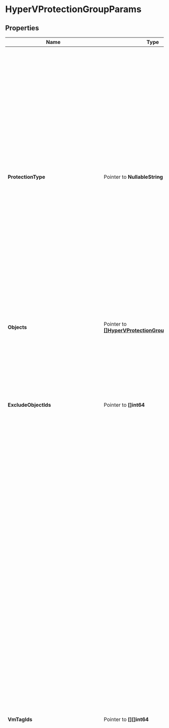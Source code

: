 # HyperVProtectionGroupParams

## Properties

Name | Type | Description | Notes
------------ | ------------- | ------------- | -------------
**ProtectionType** | Pointer to **NullableString** | Specifies the Protection Group type. If not specified, then backup method is auto determined. Specifying RCT will forcibly use RCT backup for all VMs in this Protection Group. Available only for VMs with hardware version 8.0 and above, but is more efficient. Specifying VSS will forcibly use VSS backup for all VMs in this Protection Group. Available for VMs with hardware version 5.0 and above, but is slower than RCT backup. | [optional] 
**Objects** | Pointer to [**[]HyperVProtectionGroupObjectParams**](HyperVProtectionGroupObjectParams.md) | Specifies the objects to be included in the Protection Group. | [optional] 
**ExcludeObjectIds** | Pointer to **[]int64** | Specifies the list of IDs of the objects to not be protected by this Protection Group. This can be used to ignore specific objects under a parent object which has been included for protection. | [optional] 
**VmTagIds** | Pointer to **[][]int64** | Array of Array of VM Tag Ids that Specify VMs to Protect. Optionally specify a list of VMs to protect by listing Protection Source ids of VM Tags in this two dimensional array. Using this two dimensional array of Tag ids, the Cluster generates a list of VMs to protect which are derived from intersections of the inner arrays and union of the outer array, as shown by the following example. To protect only &#39;Eng&#39; VMs in the East and all the VMs in the West, specify the following tag id array: [ [1101, 2221], [3031] ], where 1101 is the &#39;Eng&#39; VM Tag id, 2221 is the &#39;East&#39; VM Tag id and 3031 is the &#39;West&#39; VM Tag id. The inner array [1101, 2221] produces a list of VMs that are both tagged with &#39;Eng&#39; and &#39;East&#39; (an intersection). The outer array combines the list from the inner array with list of VMs tagged with &#39;West&#39; (a union). The list of resulting VMs are protected by this Protection Group. | [optional] 
**ExcludeVmTagIds** | Pointer to **[][]int64** | Array of Arrays of VM Tag Ids that Specify VMs to Exclude. Optionally specify a list of VMs to exclude from protecting by listing Protection Source ids of VM Tags in this two dimensional array. Using this two dimensional array of Tag ids, the Cluster generates a list of VMs to exclude from protecting, which are derived from intersections of the inner arrays and union of the outer array, as shown by the following example. For example a Datacenter is selected to be protected but you want to exclude all the &#39;Former Employees&#39; VMs in the East and West but keep all the VMs for &#39;Former Employees&#39; in the South which are also stored in this Datacenter, by specifying the following tag id array: [ [1000, 2221], [1000, 3031] ], where 1000 is the &#39;Former Employee&#39; VM Tag id, 2221 is the &#39;East&#39; VM Tag id and 3031 is the &#39;West&#39; VM Tag id. The first inner array [1000, 2221] produces a list of VMs that are both tagged with &#39;Former Employees&#39; and &#39;East&#39; (an intersection). The second inner array [1000, 3031] produces a list of VMs that are both tagged with &#39;Former Employees&#39; and &#39;West&#39; (an intersection). The outer array combines the list of VMs from the two inner arrays. The list of resulting VMs are excluded from being protected this Job. | [optional] 
**CloudMigration** | Pointer to **NullableBool** | Specifies whether or not to move the workload to the cloud. | [optional] 
**SourceId** | Pointer to **NullableInt64** | Specifies the id of the parent of the objects. | [optional] [readonly] 
**SourceName** | Pointer to **NullableString** | Specifies the name of the parent of the objects. | [optional] [readonly] 
**AppConsistentSnapshot** | Pointer to **NullableBool** | Specifies whether or not to quiesce apps and the file system in order to take app consistent snapshots. If not specified or false then snapshots will not be app consistent. | [optional] 
**FallbackToCrashConsistentSnapshot** | Pointer to **NullableBool** | Specifies whether or not to fallback to a crash consistent snapshot in the event that an app consistent snapshot fails. | [optional] 
**IndexingPolicy** | Pointer to [**IndexingPolicy**](IndexingPolicy.md) |  | [optional] 

## Methods

### NewHyperVProtectionGroupParams

`func NewHyperVProtectionGroupParams() *HyperVProtectionGroupParams`

NewHyperVProtectionGroupParams instantiates a new HyperVProtectionGroupParams object
This constructor will assign default values to properties that have it defined,
and makes sure properties required by API are set, but the set of arguments
will change when the set of required properties is changed

### NewHyperVProtectionGroupParamsWithDefaults

`func NewHyperVProtectionGroupParamsWithDefaults() *HyperVProtectionGroupParams`

NewHyperVProtectionGroupParamsWithDefaults instantiates a new HyperVProtectionGroupParams object
This constructor will only assign default values to properties that have it defined,
but it doesn't guarantee that properties required by API are set

### GetProtectionType

`func (o *HyperVProtectionGroupParams) GetProtectionType() string`

GetProtectionType returns the ProtectionType field if non-nil, zero value otherwise.

### GetProtectionTypeOk

`func (o *HyperVProtectionGroupParams) GetProtectionTypeOk() (*string, bool)`

GetProtectionTypeOk returns a tuple with the ProtectionType field if it's non-nil, zero value otherwise
and a boolean to check if the value has been set.

### SetProtectionType

`func (o *HyperVProtectionGroupParams) SetProtectionType(v string)`

SetProtectionType sets ProtectionType field to given value.

### HasProtectionType

`func (o *HyperVProtectionGroupParams) HasProtectionType() bool`

HasProtectionType returns a boolean if a field has been set.

### SetProtectionTypeNil

`func (o *HyperVProtectionGroupParams) SetProtectionTypeNil(b bool)`

 SetProtectionTypeNil sets the value for ProtectionType to be an explicit nil

### UnsetProtectionType
`func (o *HyperVProtectionGroupParams) UnsetProtectionType()`

UnsetProtectionType ensures that no value is present for ProtectionType, not even an explicit nil
### GetObjects

`func (o *HyperVProtectionGroupParams) GetObjects() []HyperVProtectionGroupObjectParams`

GetObjects returns the Objects field if non-nil, zero value otherwise.

### GetObjectsOk

`func (o *HyperVProtectionGroupParams) GetObjectsOk() (*[]HyperVProtectionGroupObjectParams, bool)`

GetObjectsOk returns a tuple with the Objects field if it's non-nil, zero value otherwise
and a boolean to check if the value has been set.

### SetObjects

`func (o *HyperVProtectionGroupParams) SetObjects(v []HyperVProtectionGroupObjectParams)`

SetObjects sets Objects field to given value.

### HasObjects

`func (o *HyperVProtectionGroupParams) HasObjects() bool`

HasObjects returns a boolean if a field has been set.

### GetExcludeObjectIds

`func (o *HyperVProtectionGroupParams) GetExcludeObjectIds() []int64`

GetExcludeObjectIds returns the ExcludeObjectIds field if non-nil, zero value otherwise.

### GetExcludeObjectIdsOk

`func (o *HyperVProtectionGroupParams) GetExcludeObjectIdsOk() (*[]int64, bool)`

GetExcludeObjectIdsOk returns a tuple with the ExcludeObjectIds field if it's non-nil, zero value otherwise
and a boolean to check if the value has been set.

### SetExcludeObjectIds

`func (o *HyperVProtectionGroupParams) SetExcludeObjectIds(v []int64)`

SetExcludeObjectIds sets ExcludeObjectIds field to given value.

### HasExcludeObjectIds

`func (o *HyperVProtectionGroupParams) HasExcludeObjectIds() bool`

HasExcludeObjectIds returns a boolean if a field has been set.

### GetVmTagIds

`func (o *HyperVProtectionGroupParams) GetVmTagIds() [][]int64`

GetVmTagIds returns the VmTagIds field if non-nil, zero value otherwise.

### GetVmTagIdsOk

`func (o *HyperVProtectionGroupParams) GetVmTagIdsOk() (*[][]int64, bool)`

GetVmTagIdsOk returns a tuple with the VmTagIds field if it's non-nil, zero value otherwise
and a boolean to check if the value has been set.

### SetVmTagIds

`func (o *HyperVProtectionGroupParams) SetVmTagIds(v [][]int64)`

SetVmTagIds sets VmTagIds field to given value.

### HasVmTagIds

`func (o *HyperVProtectionGroupParams) HasVmTagIds() bool`

HasVmTagIds returns a boolean if a field has been set.

### SetVmTagIdsNil

`func (o *HyperVProtectionGroupParams) SetVmTagIdsNil(b bool)`

 SetVmTagIdsNil sets the value for VmTagIds to be an explicit nil

### UnsetVmTagIds
`func (o *HyperVProtectionGroupParams) UnsetVmTagIds()`

UnsetVmTagIds ensures that no value is present for VmTagIds, not even an explicit nil
### GetExcludeVmTagIds

`func (o *HyperVProtectionGroupParams) GetExcludeVmTagIds() [][]int64`

GetExcludeVmTagIds returns the ExcludeVmTagIds field if non-nil, zero value otherwise.

### GetExcludeVmTagIdsOk

`func (o *HyperVProtectionGroupParams) GetExcludeVmTagIdsOk() (*[][]int64, bool)`

GetExcludeVmTagIdsOk returns a tuple with the ExcludeVmTagIds field if it's non-nil, zero value otherwise
and a boolean to check if the value has been set.

### SetExcludeVmTagIds

`func (o *HyperVProtectionGroupParams) SetExcludeVmTagIds(v [][]int64)`

SetExcludeVmTagIds sets ExcludeVmTagIds field to given value.

### HasExcludeVmTagIds

`func (o *HyperVProtectionGroupParams) HasExcludeVmTagIds() bool`

HasExcludeVmTagIds returns a boolean if a field has been set.

### SetExcludeVmTagIdsNil

`func (o *HyperVProtectionGroupParams) SetExcludeVmTagIdsNil(b bool)`

 SetExcludeVmTagIdsNil sets the value for ExcludeVmTagIds to be an explicit nil

### UnsetExcludeVmTagIds
`func (o *HyperVProtectionGroupParams) UnsetExcludeVmTagIds()`

UnsetExcludeVmTagIds ensures that no value is present for ExcludeVmTagIds, not even an explicit nil
### GetCloudMigration

`func (o *HyperVProtectionGroupParams) GetCloudMigration() bool`

GetCloudMigration returns the CloudMigration field if non-nil, zero value otherwise.

### GetCloudMigrationOk

`func (o *HyperVProtectionGroupParams) GetCloudMigrationOk() (*bool, bool)`

GetCloudMigrationOk returns a tuple with the CloudMigration field if it's non-nil, zero value otherwise
and a boolean to check if the value has been set.

### SetCloudMigration

`func (o *HyperVProtectionGroupParams) SetCloudMigration(v bool)`

SetCloudMigration sets CloudMigration field to given value.

### HasCloudMigration

`func (o *HyperVProtectionGroupParams) HasCloudMigration() bool`

HasCloudMigration returns a boolean if a field has been set.

### SetCloudMigrationNil

`func (o *HyperVProtectionGroupParams) SetCloudMigrationNil(b bool)`

 SetCloudMigrationNil sets the value for CloudMigration to be an explicit nil

### UnsetCloudMigration
`func (o *HyperVProtectionGroupParams) UnsetCloudMigration()`

UnsetCloudMigration ensures that no value is present for CloudMigration, not even an explicit nil
### GetSourceId

`func (o *HyperVProtectionGroupParams) GetSourceId() int64`

GetSourceId returns the SourceId field if non-nil, zero value otherwise.

### GetSourceIdOk

`func (o *HyperVProtectionGroupParams) GetSourceIdOk() (*int64, bool)`

GetSourceIdOk returns a tuple with the SourceId field if it's non-nil, zero value otherwise
and a boolean to check if the value has been set.

### SetSourceId

`func (o *HyperVProtectionGroupParams) SetSourceId(v int64)`

SetSourceId sets SourceId field to given value.

### HasSourceId

`func (o *HyperVProtectionGroupParams) HasSourceId() bool`

HasSourceId returns a boolean if a field has been set.

### SetSourceIdNil

`func (o *HyperVProtectionGroupParams) SetSourceIdNil(b bool)`

 SetSourceIdNil sets the value for SourceId to be an explicit nil

### UnsetSourceId
`func (o *HyperVProtectionGroupParams) UnsetSourceId()`

UnsetSourceId ensures that no value is present for SourceId, not even an explicit nil
### GetSourceName

`func (o *HyperVProtectionGroupParams) GetSourceName() string`

GetSourceName returns the SourceName field if non-nil, zero value otherwise.

### GetSourceNameOk

`func (o *HyperVProtectionGroupParams) GetSourceNameOk() (*string, bool)`

GetSourceNameOk returns a tuple with the SourceName field if it's non-nil, zero value otherwise
and a boolean to check if the value has been set.

### SetSourceName

`func (o *HyperVProtectionGroupParams) SetSourceName(v string)`

SetSourceName sets SourceName field to given value.

### HasSourceName

`func (o *HyperVProtectionGroupParams) HasSourceName() bool`

HasSourceName returns a boolean if a field has been set.

### SetSourceNameNil

`func (o *HyperVProtectionGroupParams) SetSourceNameNil(b bool)`

 SetSourceNameNil sets the value for SourceName to be an explicit nil

### UnsetSourceName
`func (o *HyperVProtectionGroupParams) UnsetSourceName()`

UnsetSourceName ensures that no value is present for SourceName, not even an explicit nil
### GetAppConsistentSnapshot

`func (o *HyperVProtectionGroupParams) GetAppConsistentSnapshot() bool`

GetAppConsistentSnapshot returns the AppConsistentSnapshot field if non-nil, zero value otherwise.

### GetAppConsistentSnapshotOk

`func (o *HyperVProtectionGroupParams) GetAppConsistentSnapshotOk() (*bool, bool)`

GetAppConsistentSnapshotOk returns a tuple with the AppConsistentSnapshot field if it's non-nil, zero value otherwise
and a boolean to check if the value has been set.

### SetAppConsistentSnapshot

`func (o *HyperVProtectionGroupParams) SetAppConsistentSnapshot(v bool)`

SetAppConsistentSnapshot sets AppConsistentSnapshot field to given value.

### HasAppConsistentSnapshot

`func (o *HyperVProtectionGroupParams) HasAppConsistentSnapshot() bool`

HasAppConsistentSnapshot returns a boolean if a field has been set.

### SetAppConsistentSnapshotNil

`func (o *HyperVProtectionGroupParams) SetAppConsistentSnapshotNil(b bool)`

 SetAppConsistentSnapshotNil sets the value for AppConsistentSnapshot to be an explicit nil

### UnsetAppConsistentSnapshot
`func (o *HyperVProtectionGroupParams) UnsetAppConsistentSnapshot()`

UnsetAppConsistentSnapshot ensures that no value is present for AppConsistentSnapshot, not even an explicit nil
### GetFallbackToCrashConsistentSnapshot

`func (o *HyperVProtectionGroupParams) GetFallbackToCrashConsistentSnapshot() bool`

GetFallbackToCrashConsistentSnapshot returns the FallbackToCrashConsistentSnapshot field if non-nil, zero value otherwise.

### GetFallbackToCrashConsistentSnapshotOk

`func (o *HyperVProtectionGroupParams) GetFallbackToCrashConsistentSnapshotOk() (*bool, bool)`

GetFallbackToCrashConsistentSnapshotOk returns a tuple with the FallbackToCrashConsistentSnapshot field if it's non-nil, zero value otherwise
and a boolean to check if the value has been set.

### SetFallbackToCrashConsistentSnapshot

`func (o *HyperVProtectionGroupParams) SetFallbackToCrashConsistentSnapshot(v bool)`

SetFallbackToCrashConsistentSnapshot sets FallbackToCrashConsistentSnapshot field to given value.

### HasFallbackToCrashConsistentSnapshot

`func (o *HyperVProtectionGroupParams) HasFallbackToCrashConsistentSnapshot() bool`

HasFallbackToCrashConsistentSnapshot returns a boolean if a field has been set.

### SetFallbackToCrashConsistentSnapshotNil

`func (o *HyperVProtectionGroupParams) SetFallbackToCrashConsistentSnapshotNil(b bool)`

 SetFallbackToCrashConsistentSnapshotNil sets the value for FallbackToCrashConsistentSnapshot to be an explicit nil

### UnsetFallbackToCrashConsistentSnapshot
`func (o *HyperVProtectionGroupParams) UnsetFallbackToCrashConsistentSnapshot()`

UnsetFallbackToCrashConsistentSnapshot ensures that no value is present for FallbackToCrashConsistentSnapshot, not even an explicit nil
### GetIndexingPolicy

`func (o *HyperVProtectionGroupParams) GetIndexingPolicy() IndexingPolicy`

GetIndexingPolicy returns the IndexingPolicy field if non-nil, zero value otherwise.

### GetIndexingPolicyOk

`func (o *HyperVProtectionGroupParams) GetIndexingPolicyOk() (*IndexingPolicy, bool)`

GetIndexingPolicyOk returns a tuple with the IndexingPolicy field if it's non-nil, zero value otherwise
and a boolean to check if the value has been set.

### SetIndexingPolicy

`func (o *HyperVProtectionGroupParams) SetIndexingPolicy(v IndexingPolicy)`

SetIndexingPolicy sets IndexingPolicy field to given value.

### HasIndexingPolicy

`func (o *HyperVProtectionGroupParams) HasIndexingPolicy() bool`

HasIndexingPolicy returns a boolean if a field has been set.


[[Back to Model list]](../README.md#documentation-for-models) [[Back to API list]](../README.md#documentation-for-api-endpoints) [[Back to README]](../README.md)


